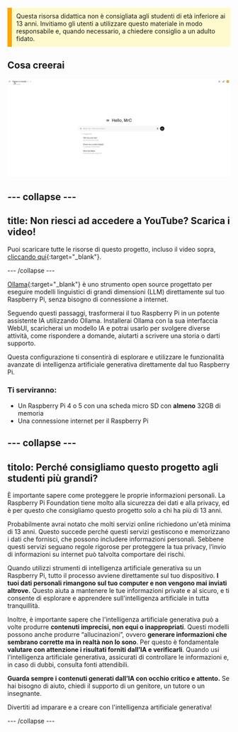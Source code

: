 <p style='border-left: solid; border-width:10px; border-color: #FFA500; background-color: #FFFACD; padding: 10px;'>
Questa risorsa didattica non è consigliata agli studenti di età inferiore ai 13 anni. Invitiamo gli utenti a utilizzare questo materiale in modo responsabile e, quando necessario, a chiedere consiglio a un adulto fidato.
</p>

## Cosa creerai

![Uno screenshot di un'interfaccia IA con un design pulito e minimalista. L'interfaccia saluta l'utente con "Ciao, MrC" e include una barra di ricerca con la didascalia "Come posso aiutarti oggi?" con icone per microfono e audio sulla destra. Sotto, ci sono prompt come "Raccontami una curiosità sull’Impero Romano", "Mostrami un esempio di codice per l'intestazione fissa di un sito web" e "Dammi idee su cosa fare con i disegni dei miei figli". Lo sfondo è bianco con pochi elementi.](images/wywm.png)

## --- collapse ---

## title: Non riesci ad accedere a YouTube? Scarica i video!

Puoi scaricare tutte le risorse di questo progetto, incluso il video sopra, [cliccando qui](https://rpf.io/p/en/llm-rpi-go){:target="_blank"}.

\--- /collapse ---

[Ollama](https://ollama.com){:target="_blank"} è uno strumento open source progettato per eseguire modelli linguistici di grandi dimensioni (LLM) direttamente sul tuo Raspberry Pi, senza bisogno di connessione a internet.

Seguendo questi passaggi, trasformerai il tuo Raspberry Pi in un potente assistente IA utilizzando Ollama. Installerai Ollama con la sua interfaccia WebUI, scaricherai un modello IA e potrai usarlo per svolgere diverse attività, come rispondere a domande, aiutarti a scrivere una storia o darti supporto.

Questa configurazione ti consentirà di esplorare e utilizzare le funzionalità avanzate di intelligenza artificiale generativa direttamente dal tuo Raspberry Pi.

### Ti serviranno:

- Un Raspberry Pi 4 o 5 con una scheda micro SD con **almeno** 32GB di memoria
- Una connessione internet per il Raspberry Pi

## --- collapse ---

## titolo: Perché consigliamo questo progetto agli studenti più grandi?

È importante sapere come proteggere le proprie informazioni personali. La Raspberry Pi Foundation tiene molto alla sicurezza dei dati e alla privacy, ed è per questo che consigliamo questo progetto solo a chi ha più di 13 anni.

Probabilmente avrai notato che molti servizi online richiedono un'età minima di 13 anni. Questo succede perché questi servizi gestiscono e memorizzano i dati che fornisci, che possono includere informazioni personali. Sebbene questi servizi seguano regole rigorose per proteggere la tua privacy, l’invio di informazioni su internet può talvolta comportare dei rischi.

Quando utilizzi strumenti di intelligenza artificiale generativa su un Raspberry Pi, tutto il processo avviene direttamente sul tuo dispositivo. **I tuoi dati personali rimangono sul tuo computer e non vengono mai inviati altrove.** Questo aiuta a mantenere le tue informazioni private e al sicuro, e ti consente di esplorare e apprendere sull'intelligenza artificiale in tutta tranquillità.

Inoltre, è importante sapere che l'intelligenza artificiale generativa può a volte produrre **contenuti imprecisi, non equi o inappropriati**.  Questi modelli possono anche produrre “allucinazioni”, ovvero **generare informazioni che sembrano corrette ma in realtà non lo sono**. Per questo è fondamentale **valutare con attenzione i risultati forniti dall’IA e verificarli**. Quando usi l'intelligenza artificiale generativa, assicurati di controllare le informazioni e, in caso di dubbi, consulta fonti attendibili.

**Guarda sempre i contenuti generati dall’IA con occhio critico e attento.** Se hai bisogno di aiuto, chiedi il supporto di un genitore, un tutore o un insegnante.

Divertiti ad imparare e a creare con l'intelligenza artificiale generativa!

\--- /collapse ---
